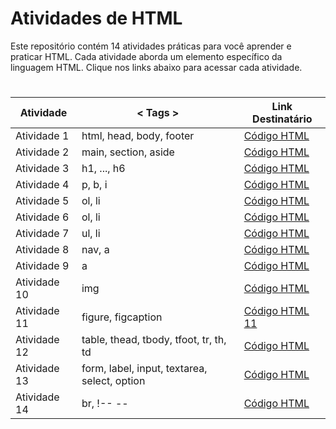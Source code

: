 # <b>Atividades de HTML</b>

Este repositório contém 14 atividades práticas para você aprender e praticar HTML. Cada atividade aborda um elemento específico da linguagem HTML. Clique nos links abaixo para acessar cada atividade.

#
| Atividade  | < Tags >                              | Link Destinatário                 |
|------------|---------------------------------------|-----------------------------------|
| Atividade 1 | html, head, body, footer             | [Código HTML](Atividade01.html)   |
| Atividade 2 | main, section, aside                 | [Código HTML](Atividade02.html)   |
| Atividade 3 | h1, ..., h6                          | [Código HTML](Atividade03.html)   |
| Atividade 4 | p, b, i                              | [Código HTML](Atividade04.html)   |
| Atividade 5 | ol, li                                | [Código HTML](Atividade05.html)   |
| Atividade 6 | ol, li                                | [Código HTML](Atividade06.html)   |
| Atividade 7 | ul, li                                | [Código HTML](Atividade07.html)   |
| Atividade 8 | nav, a                               | [Código HTML](Atividade08.html)   |
| Atividade 9 | a                                     | [Código HTML](Atividade09.html)   |
| Atividade 10 | img                                  | [Código HTML](Atividade10.html)   |
| Atividade 11 | figure, figcaption                   | [Código HTML 11](Atividade11.html)|
| Atividade 12 | table, thead, tbody, tfoot, tr, th, td | [Código HTML](Atividade12.html)   |
| Atividade 13 | form, label, input, textarea, select, option | [Código HTML](Atividade13.html) |
| Atividade 14 | br, !-- --                           | [Código HTML](Atividade14.html)   |
